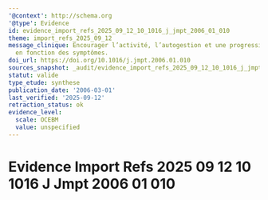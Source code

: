 ```yaml
---
'@context': http://schema.org
'@type': Evidence
id: evidence_import_refs_2025_09_12_10_1016_j_jmpt_2006_01_010
theme: import_refs_2025_09_12
message_clinique: Encourager l’activité, l’autogestion et une progression graduée
  en fonction des symptômes.
doi_url: https://doi.org/10.1016/j.jmpt.2006.01.010
sources_snapshot: _audit/evidence_import_refs_2025_09_12_10_1016_j_jmpt_2006_01_010.json
statut: valide
type_etude: synthese
publication_date: '2006-03-01'
last_verified: '2025-09-12'
retraction_status: ok
evidence_level:
  scale: OCEBM
  value: unspecified
---
```

# Evidence Import Refs 2025 09 12 10 1016 J Jmpt 2006 01 010

